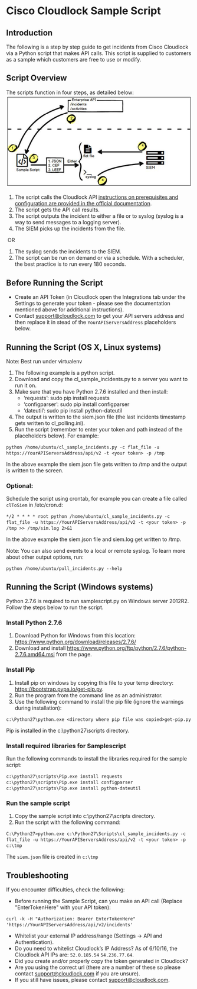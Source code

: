 # Cisco Cloudlock Sample Script

## Introduction
The following is a step by step guide to get incidents from Cisco Cloudlock via a Python script that makes API calls. This script is supplied to customers as a sample which customers are free to use or modify.

## Script Overview
The scripts function in four steps, as detailed below:
![Example](https://github.com/CiscoDevNet/cloud-security/blob/master/Cloudlock/Sample%20Scripts/sampleScriptDiag.png)

1. The script calls the Cloudlock API [instructions on prerequisites and configuration are provided in the official documentation](https://docs.cloudlock.info/docs/introduction-to-api-enterprise).
2. The script gets the API call results.
3. The script outputs the incident to either a file or to syslog (syslog is a way to
send messages to a logging server).
4. The SIEM picks up the incidents from the file.

­­­ OR ­­­

1. The syslog sends the incidents to the SIEM.
2. The script can be run on demand or via a schedule. With a scheduler, the best practice is to run every 180 seconds.
 
## Before Running the Script
* Create an API Token (in Cloudlock open the Integrations tab under the Settings to generate your token - please see the documentation mentioned above for additional instructions).
* Contact support@cloudlock.com to get your API servers address and then replace it in stead of the `YourAPIServersAddress` placeholders below.

## Running the Script (OS X, Linux systems)
Note: Best run under virtualenv

1. The following example is a python script.
2. Download and copy the cl_sample_incidents.py to a server you want to run it on.
3. Make sure that you have Python 2.7.6 installed and then install:
   - ‘requests’: sudo pip install requests
   - ‘configparser’: sudo pip install configparser
   - ‘dateutil’: sudo pip install python-dateutil
4. The output is written to the siem.json file (the last incidents timestamp gets written to cl_polling.ini).
5. Run the script (remember to enter your token and path instead of the placeholders below). For example:

```
python /home/ubuntu/cl_sample_incidents.py -c flat_file -u https://YourAPIServersAddress/api/v2 -t <your token> -p /tmp
```
In the above example the siem.json file gets written to /tmp and the output is written to the screen.

### Optional: 
Schedule the script using crontab, for example you can create a file called
`clToSiem` in /etc/cron.d:

```SHELL=/bin/bash
*/2 * * * * root python /home/ubuntu/cl_sample_incidents.py -c flat_file -u https://YourAPIServersAddress/api/v2 -t <your token> -p /tmp >> /tmp/sim.log 2>&1
```
In the above example the siem.json file and siem.log get written to /tmp. 

Note: You can also send events to a local or remote syslog. To learn more about other output options, run:

```
python /home/ubuntu/pull_incidents.py --help 
```

## Running the Script (Windows systems)
Python 2.7.6 is required to run samplescript.py on Windows server 2012R2. Follow the steps below to run the script.

### Install Python 2.7.6
1. Download Python for Windows from this location: https://www.python.org/download/releases/2.7.6/
2. Download and install https://www.python.org/ftp/python/2.7.6/python-2.7.6.amd64.msi from the page.

### Install Pip
1. Install pip on windows by copying this file to your temp directory: https://bootstrap.pypa.io/get-pip.py.
2. Run the program from the command line as an administrator.
3. Use the following command to install the pip file (ignore the warnings during installation):
```
c:\Python27\python.exe <directory where pip file was copied>get-pip.py
```
Pip is installed in the c:\python27\scripts directory. 

### Install required libraries for Samplescript
Run the following commands to install the libraries required for the sample script:

```
c:\python27\scripts\Pip.exe install requests c:\python27\scripts\Pip.exe install configparser c:\python27\scripts\Pip.exe install python-dateutil
```

### Run the sample script
1. Copy the sample script into c:\python27\scripts directory.
2. Run the script with the following command:
```
C:\Python27>python.exe c:\Python27\Scripts\cl_sample_incidents.py -c flat_file -u https://YourAPIServersAddress/api/v2 -t <your token> -p c:\tmp
```
The `siem.json` file is created in `c:\tmp`

## Troubleshooting
If you encounter difficulties, check the following:
* Before running the Sample Script, can you make an API call (Replace "EnterTokenHere" with your API token):
```
curl -k -H "Authorization: Bearer EnterTokenHere" 'https://YourAPIServersAddress/api/v2/incidents'
```

* Whitelist your external IP address/range (Settings -> API and Authentication).
* Do you need to whitelist Cloudlock’s IP Address? As of 6/10/16, the Cloudlock API IPs are: `52.0.185.54`
  `54.236.77.64`.
* Did you create and/or properly copy the token generated in Cloudlock?
* Are you using the correct url (there are a number of these so please contact support@cloudlock.com if you are unsure).
* If you still have issues, please contact support@cloudlock.com.
